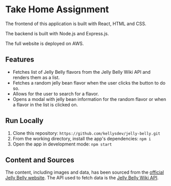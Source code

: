 # Take Home Assignment

The frontend of this application is built with React, HTML and CSS.

The backend is built with Node.js and Express.js.

The full website is deployed on AWS.

## Features

 - Fetches list of Jelly Belly flavors from the Jelly Belly Wiki API and renders them as a list.
 - Fetches a random jelly bean flavor when the user clicks the button to do so.
 - Allows for the user to search for a flavor.
 - Opens a modal with jelly bean information for the random flavor or when a flavor in the list is clicked on.

## Run Locally

1. Clone this repository: `https://github.com/kellysdev/jelly-belly.git`
2. From the working directory, install the app's dependencies: `npm i`
3. Open the app in development mode: `npm start`

## Content and Sources

The content, including images and data, has been sourced from the [official Jelly Belly website](www.jellybelly.com).  The API used to fetch data is the [Jelly Belly Wiki API][1].

[1]: https://jelly-belly-wiki.netlify.app/api/
